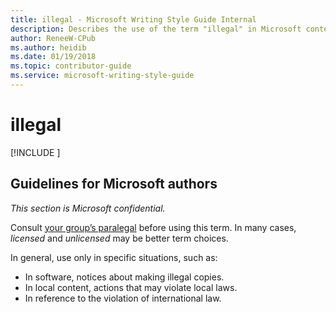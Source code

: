 ```yaml
---
title: illegal - Microsoft Writing Style Guide Internal
description: Describes the use of the term "illegal" in Microsoft content.
author: ReneeW-CPub
ms.author: heidib
ms.date: 01/19/2018
ms.topic: contributor-guide
ms.service: microsoft-writing-style-guide
---
```


# illegal


[!INCLUDE [<Illegal>](<../../../includes/illegal.md>)]

## Guidelines for Microsoft authors

*This section is Microsoft confidential.*

Consult [your group’s paralegal](https://findcontact.microsoft.com/) before using this term. In many cases, *licensed* and *unlicensed* may be better term choices.  

In general, use only in specific situations, such as:  

- In software, notices about making illegal copies.  
- In local content, actions that may violate local laws.  
- In reference to the violation of international law. 